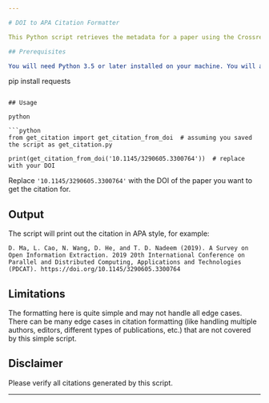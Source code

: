 ```yaml
---

# DOI to APA Citation Formatter

This Python script retrieves the metadata for a paper using the Crossref API, constructs a citation string in APA style, and returns it.

## Prerequisites

You will need Python 3.5 or later installed on your machine. You will also need the `requests` library. If you don't have it installed, you can use pip:


```
pip install requests
```

## Usage

python

```python
from get_citation import get_citation_from_doi  # assuming you saved the script as get_citation.py

print(get_citation_from_doi('10.1145/3290605.3300764'))  # replace with your DOI
```

Replace `'10.1145/3290605.3300764'` with the DOI of the paper you want to get the citation for.

## Output

The script will print out the citation in APA style, for example:

```
D. Ma, L. Cao, N. Wang, D. He, and T. D. Nadeem (2019). A Survey on Open Information Extraction. 2019 20th International Conference on Parallel and Distributed Computing, Applications and Technologies (PDCAT). https://doi.org/10.1145/3290605.3300764
```

## Limitations

The formatting here is quite simple and may not handle all edge cases. There can be many edge cases in citation formatting (like handling multiple authors, editors, different types of publications, etc.) that are not covered by this simple script.

## Disclaimer

Please verify all citations generated by this script.

---
```

